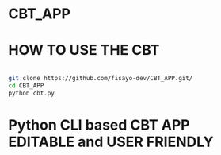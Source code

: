 # CBT_APP

# HOW TO USE THE CBT
```sh

git clone https://github.com/fisayo-dev/CBT_APP.git/
cd CBT_APP
python cbt.py

```

# Python CLI based CBT APP EDITABLE and USER FRIENDLY
